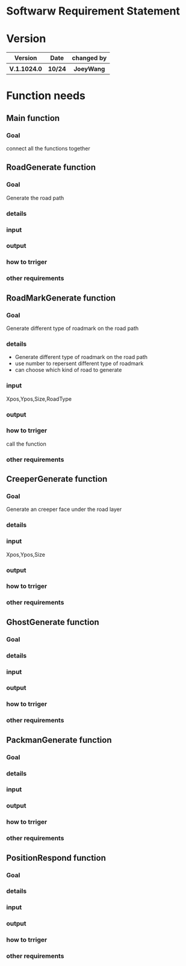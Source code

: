 # Softwarw Requirement Statement
# Version
<table>
<tr>
<th>Version</th>
<th>Date</th>
<th>changed by</th>
</tr>
<tr>
<th>V.1.1024.0</th>
<th>10/24</th>
<th>JoeyWang</th>
</tr>
</table>

# Function needs
## Main function
### Goal
connect all the functions together

## RoadGenerate function
### Goal
Generate the road path 
### details
### input
### output
### how to trriger
### other requirements

## RoadMarkGenerate function
### Goal
Generate different type of roadmark on the road path
### details
* Generate different type of roadmark on the road path
* use number to repersent different type of roadmark
* can choose which kind of road to generate
### input
Xpos,Ypos,Size,RoadType
### output
### how to trriger
call the function
### other requirements

## CreeperGenerate function
### Goal
Generate an creeper face under the road layer
### details
### input
Xpos,Ypos,Size
### output
### how to trriger
### other requirements

## GhostGenerate function
### Goal
### details
### input
### output
### how to trriger
### other requirements

## PackmanGenerate function
### Goal
### details
### input
### output
### how to trriger
### other requirements

## PositionRespond function
### Goal
### details
### input
### output
### how to trriger
### other requirements
